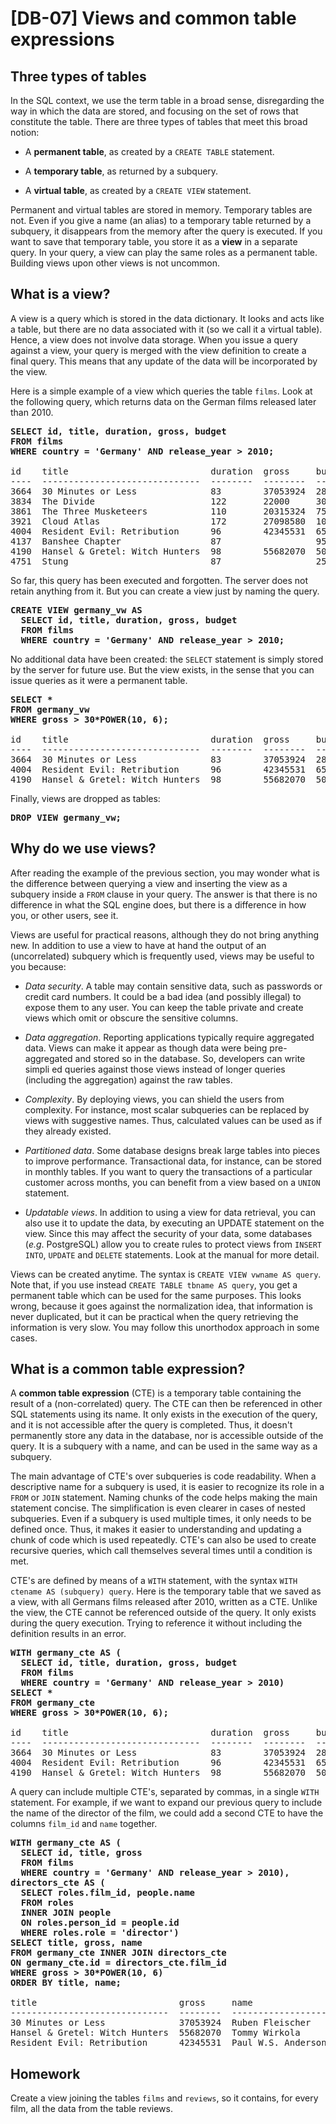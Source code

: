 # [DB-07] Views and common table expressions

## Three types of tables

In the SQL context, we use the term table in a broad sense, disregarding the way in which the data are stored, and focusing on the set of rows that constitute the table. There are three types of tables that meet this broad notion:

* A **permanent table**, as created by a `CREATE TABLE` statement.

* A **temporary table**, as returned by a subquery.

* A **virtual table**, as created by a `CREATE VIEW` statement.

Permanent and virtual tables are stored in memory. Temporary tables are not. Even if you give a name (an alias) to a temporary table returned by a subquery, it disappears from the memory after the query is executed. If you want to save that temporary table, you store it as a **view** in a separate query. In your query, a view can play the same roles as a permanent table. Building views upon other views is not uncommon.

## What is a view?

A view is a query which is stored in the data dictionary. It looks and acts like a table, but there are no data associated with it (so we call it a virtual table). Hence, a view does not involve data storage. When you issue a query against a view, your query is merged with the view definition to create a final query. This means that any update of the data will be incorporated by the view.

Here is a simple example of a view which queries the table `films`. Look at the following query, which returns data on the German films released later than 2010.

<pre>
<b>SELECT id, title, duration, gross, budget
FROM films
WHERE country = 'Germany' AND release_year > 2010;</b>

id    title                           duration  gross     budget   
----  ------------------------------  --------  --------  ---------
3664  30 Minutes or Less              83        37053924  28000000 
3834  The Divide                      122       22000     3000000  
3861  The Three Musketeers            110       20315324  75000000 
3921  Cloud Atlas                     172       27098580  102000000
4004  Resident Evil: Retribution      96        42345531  65000000 
4137  Banshee Chapter                 87                  950000   
4190  Hansel & Gretel: Witch Hunters  98        55682070  50000000 
4751  Stung                           87                  2500000  
</pre>

So far, this query has been executed and forgotten. The server does not retain anything from it. But you can create a view just by naming the query.

<pre>
<b>CREATE VIEW germany_vw AS
  SELECT id, title, duration, gross, budget
  FROM films
  WHERE country = 'Germany' AND release_year > 2010;</b>
</pre>

No additional data have been created: the `SELECT` statement is simply stored by the server for future use. But the view exists, in the sense that you can issue queries as it were a permanent table.

<pre>
<b>SELECT *
FROM germany_vw
WHERE gross > 30*POWER(10, 6);</b>

id    title                           duration  gross     budget  
----  ------------------------------  --------  --------  --------
3664  30 Minutes or Less              83        37053924  28000000
4004  Resident Evil: Retribution      96        42345531  65000000
4190  Hansel & Gretel: Witch Hunters  98        55682070  50000000
</pre>

Finally, views are dropped as tables:

<pre>
<b>DROP VIEW germany_vw;</b>
</pre>

## Why do we use views?

After reading the example of the previous section, you may wonder what is the difference between querying a view and inserting the view as a subquery inside a `FROM` clause in your query. The answer is that there is no difference in what the SQL engine does, but there is a difference in how you, or other users, see it.

Views are useful for practical reasons, although they do not bring anything new. In addition to use a view to have at hand the output of an (uncorrelated) subquery which is frequently used, views may be useful to you because:

* *Data security*. A table may contain sensitive data, such as passwords or credit card numbers. It could be a bad idea (and possibly illegal) to expose them to any user. You can keep the table private and create views which omit or obscure the sensitive columns.

* *Data aggregation*. Reporting applications typically require aggregated data. Views can make it appear as though data were being pre-aggregated and stored so in the database. So, developers can write simpli ed queries against those views instead of longer queries (including the aggregation) against the raw tables.

* *Complexity*. By deploying views, you can shield the users from complexity. For instance, most scalar subqueries can be replaced by views with suggestive names. Thus, calculated values can be used as if they already existed.

* *Partitioned data*. Some database designs break large tables into pieces to improve performance. Transactional data, for instance, can be stored in monthly tables. If you want to query the transactions of a particular customer across months, you can benefit from a view based on a `UNION` statement.

* *Updatable views*. In addition to using a view for data retrieval, you can also use it to update the data, by executing an UPDATE statement on the view. Since this may affect the security of your data, some databases (*e.g*. PostgreSQL) allow  you to create rules to protect views from `INSERT INTO`, `UPDATE` and `DELETE` statements. Look at the manual for more detail.

Views can be created anytime. The syntax is `CREATE VIEW vwname AS query`. Note that, if you use instead `CREATE TABLE tbname AS query`, you get a permanent table which can be used for the same purposes. This looks wrong, because it goes against the normalization idea, that information is never duplicated, but it can be practical when the query retrieving the information is very slow. You may follow this unorthodox approach in some cases.

## What is a common table expression?

A **common table expression** (CTE) is a temporary table containing the result of a (non-correlated) query. The CTE can then be referenced in other SQL statements using its name. It only exists in the execution of the query, and it is not accessible after the query is completed. Thus, it doesn't permanently store any data in the database, nor is accessible outside of the query. It is a subquery with a name, and can be used in the same way as a subquery.

The main advantage of CTE's over subqueries is code readability. When a descriptive name for a subquery is used, it is easier to recognize its role in a `FROM` or `JOIN` statement. Naming chunks of the code helps making the main statement concise. The simplification is even clearer in cases of nested subqueries. Even if a subquery is used multiple times, it only needs to be defined once. Thus, it makes it easier to understanding and updating a chunk of code which is used repeatedly. CTE's can also be used to create recursive queries, which call themselves several times until a condition is met.

CTE's are defined by means of a `WITH` statement, with the syntax `WITH ctename AS (subquery) query`. Here is the temporary table that we saved as a view, with all Germans films released after 2010, written as a CTE. Unlike the view, the CTE cannot be referenced outside of the query. It only exists during the query execution. Trying to reference it without including the definition results in an error.

<pre>
<b>WITH germany_cte AS (
  SELECT id, title, duration, gross, budget
  FROM films
  WHERE country = 'Germany' AND release_year > 2010)
SELECT *
FROM germany_cte
WHERE gross > 30*POWER(10, 6);</b>

id    title                           duration  gross     budget  
----  ------------------------------  --------  --------  --------
3664  30 Minutes or Less              83        37053924  28000000
4004  Resident Evil: Retribution      96        42345531  65000000
4190  Hansel & Gretel: Witch Hunters  98        55682070  50000000
</pre>

A query can include multiple CTE's, separated by commas, in a single `WITH` statement. For example, if we want to expand our previous query to include the name of the director of the film, we could add a second CTE to have the columns `film_id` and `name` together.

<pre>
<b>WITH germany_cte AS (
  SELECT id, title, gross
  FROM films
  WHERE country = 'Germany' AND release_year > 2010),
directors_cte AS (
  SELECT roles.film_id, people.name
  FROM roles
  INNER JOIN people
  ON roles.person_id = people.id
  WHERE roles.role = 'director')
SELECT title, gross, name
FROM germany_cte INNER JOIN directors_cte
ON germany_cte.id = directors_cte.film_id
WHERE gross > 30*POWER(10, 6)
ORDER BY title, name;</b>

title                           gross     name              
------------------------------  --------  ------------------
30 Minutes or Less              37053924  Ruben Fleischer    
Hansel & Gretel: Witch Hunters  55682070  Tommy Wirkola       
Resident Evil: Retribution      42345531  Paul W.S. Anderson    
</pre>

## Homework

Create a view joining the tables `films` and `reviews`, so it contains, for every film, all the data from the table reviews.
